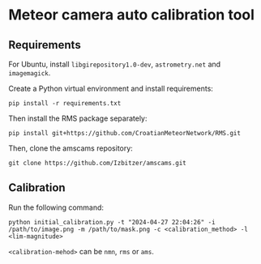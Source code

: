 # Meteor camera auto calibration tool

## Requirements

For Ubuntu, install `libgirepository1.0-dev`, `astrometry.net` and `imagemagick`.

Create a Python virtual environment and install requirements:
```
pip install -r requirements.txt
```

Then install the RMS package separately:
```
pip install git+https://github.com/CroatianMeteorNetwork/RMS.git
```

Then, clone the amscams repository:

```
git clone https://github.com/Izbitzer/amscams.git
```

## Calibration

Run the following command:

```
python initial_calibration.py -t "2024-04-27 22:04:26" -i /path/to/image.png -m /path/to/mask.png -c <calibration_method> -l <lim-magnitude>
```

`<calibration-mehod>` can be `nmn`, `rms` or `ams`.
